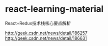 # react-learning-material



React+Redux技术栈核心要点解析

http://geek.csdn.net/news/detail/186257
http://geek.csdn.net/news/detail/186631

